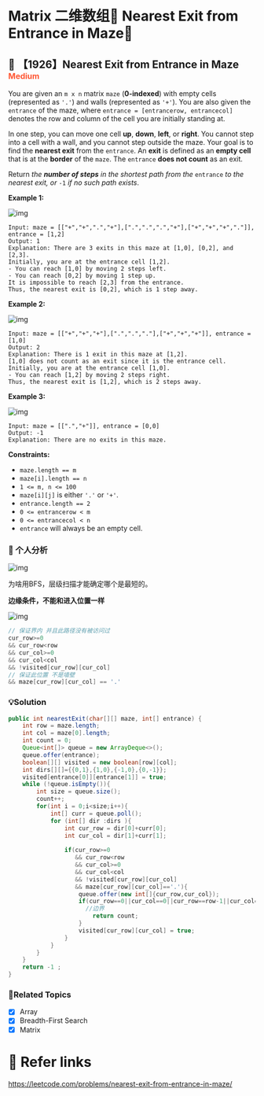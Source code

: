 # Matrix 二维数组🤖 Nearest Exit from Entrance in Maze🧱

## 💙 【1926】Nearest Exit from Entrance in Maze <font size="3" color="#FF5733">Medium</font>

You are given an `m x n` matrix `maze` (**0-indexed**) with empty cells (represented as `'.'`) and walls (represented as `'+'`). You are also given the `entrance` of the maze, where `entrance = [entrancerow, entrancecol]` denotes the row and column of the cell you are initially standing at.

In one step, you can move one cell **up**, **down**, **left**, or **right**. You cannot step into a cell with a wall, and you cannot step outside the maze. Your goal is to find the **nearest exit** from the `entrance`. An **exit** is defined as an **empty cell** that is at the **border** of the `maze`. The `entrance` **does not count** as an exit.

Return *the **number of steps** in the shortest path from the* `entrance` *to the nearest exit, or* `-1` *if no such path exists*.

 

**Example 1:**

![img](https://assets.leetcode.com/uploads/2021/06/04/nearest1-grid.jpg)

```
Input: maze = [["+","+",".","+"],[".",".",".","+"],["+","+","+","."]], entrance = [1,2]
Output: 1
Explanation: There are 3 exits in this maze at [1,0], [0,2], and [2,3].
Initially, you are at the entrance cell [1,2].
- You can reach [1,0] by moving 2 steps left.
- You can reach [0,2] by moving 1 step up.
It is impossible to reach [2,3] from the entrance.
Thus, the nearest exit is [0,2], which is 1 step away.
```

**Example 2:**

![img](https://assets.leetcode.com/uploads/2021/06/04/nearesr2-grid.jpg)

```
Input: maze = [["+","+","+"],[".",".","."],["+","+","+"]], entrance = [1,0]
Output: 2
Explanation: There is 1 exit in this maze at [1,2].
[1,0] does not count as an exit since it is the entrance cell.
Initially, you are at the entrance cell [1,0].
- You can reach [1,2] by moving 2 steps right.
Thus, the nearest exit is [1,2], which is 2 steps away.
```

**Example 3:**

![img](https://assets.leetcode.com/uploads/2021/06/04/nearest3-grid.jpg)

```
Input: maze = [[".","+"]], entrance = [0,0]
Output: -1
Explanation: There are no exits in this maze.
```

**Constraints:**

- `maze.length == m`
- `maze[i].length == n`
- `1 <= m, n <= 100`
- `maze[i][j]` is either `'.'` or `'+'`.
- `entrance.length == 2`
- `0 <= entrancerow < m`
- `0 <= entrancecol < n`
- `entrance` will always be an empty cell.

### 📝 个人分析

![img](https://assets.leetcode.com/uploads/2021/06/04/nearest1-grid.jpg)

为啥用BFS，层级扫描才能确定哪个是最短的。

**边缘条件，不能和进入位置一样**

![img](https://assets.leetcode.com/uploads/2021/06/04/nearest3-grid.jpg)

```java
// 保证界内 并且此路径没有被访问过
cur_row>=0
&& cur_row<row 
&& cur_col>=0
&& cur_col<col
&& !visited[cur_row][cur_col]
// 保证此位置 不是墙壁  
&& maze[cur_row][cur_col] == '.'
```

### 💡Solution

```java
public int nearestExit(char[][] maze, int[] entrance) {
    int row = maze.length;
    int col = maze[0].length;
    int count = 0;
    Queue<int[]> queue = new ArrayDeque<>();
    queue.offer(entrance);
    boolean[][] visited = new boolean[row][col];
    int dirs[][]={{0,1},{1,0},{-1,0},{0,-1}};
    visited[entrance[0]][entrance[1]] = true;
    while (!queue.isEmpty()){
        int size = queue.size();
        count++;        
        for(int i = 0;i<size;i++){
            int[] curr = queue.poll();
            for (int[] dir :dirs ){
                int cur_row = dir[0]+curr[0];
                int cur_col = dir[1]+curr[1];
              
                if(cur_row>=0
                   && cur_row<row 
                   && cur_col>=0
                   && cur_col<col
                   && !visited[cur_row][cur_col]
                   && maze[cur_row][cur_col]=='.'){
                    queue.offer(new int[]{cur_row,cur_col});
                    if(cur_row==0||cur_col==0||cur_row==row-1||cur_col==col-1){
                      //边界
                        return count;
                    }
                    visited[cur_row][cur_col] = true;
                }
            }
        }
    }
    return -1 ;
}
```

### 🚦Related Topics

- [x] Array
- [x] Breadth-First Search
- [x] Matrix 

# 🔗 Refer links

https://leetcode.com/problems/nearest-exit-from-entrance-in-maze/